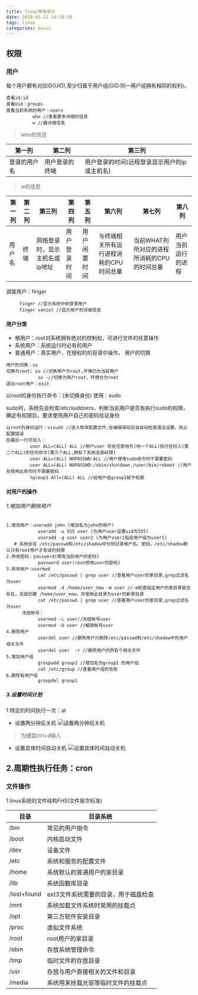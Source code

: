 ```yaml
---
title: linux常用命令
date: 2018-01-12 14:18:19
tags: linux
categories: basic
---
```

## 权限
### 用户
每个用户都有对应ID(UID),至少归属于用户组(GID:同一用户组拥有相同的权利)。
```
查看id:id
查看Uid：groups
查看当前系统的用户：users
          who //查看更多详细的信息
          w //最详细信息
```
 
>who的信息

第一列|第二列|第三列
--|--|--
登录的用户名|用户登录的终端|用户登录的时间(远程登录显示用户的ip或主机名)

>w的信息

第一列|第二列|第三列|第四列|第五列|第六列|第七列|第八列
--|--|--|--|--|--|--|--
用户名|终端|网络登录时，显示主机名或ip地址|用户登录时间|用户闲置时间|与终端相关所有运行进程消耗的CPU时间总量|当前WHAT列所对应的进程所消耗的CPU的时间总量|用户当前运行的进程

调查用户：finger
```
     finger //显示系统中的登录用户
     finger vaniot //显示用户的详细信息
```
#### 用户分类
- 根用户：root对系统拥有绝对的控制权，可进行文件的任意操作
- 系统用户：系统运行时必有的用户
- 普通用户：真实用户，在授权的的目录中操作。
用户的切换
```
用户的切换：su
切换为root: su //切换用户为root,环境仍为当前用户
            su -//切换为用户root，环境也为root
退出root用户：exit
```
以root的身份执行命令：(未切换身份)
使用：sudo

sudo时，系统先会检查/etc/suddoers，判断当前用户是否有执行sudo的权限，确定有权限后，要求使用用户自己的密码验证身份

```
以root的身份运行：visudo //进入修改配置文件,在编辑保存后会自动检查语法设置，防止配置错误
在最后一行可加入：
         user ALL=(ALL) ALL //用户user 可在任意地方(地一个ALL)执行任何人(第二个ALL)的任何命令(第三个ALL,拥有了系统全部权限)
         user ALL=(ALL) NOPASSWD:ALL //用户使用sudo命令时不需要密码
         user ALL=(ALL) NOPASSWD:/sbin/shutdown,/user/bin/reboot //用户在使用此命令时不需要密码
         %group1 All=(ALL) ALL //给用户组group1赋予权限
```
#### 对用户的操作
###### 1.增加用户删除用户
```
1.增加用户：useradd john (增加名为john的用户)
            useradd -u 555 user (为用户user设置uid为555) 
            useradd -g user user2 (为用户user2指定用户组为user1)
   # 系统会在 /etc/passwd和/etc/shadow中分别记录用户名、密码，/etc/shadow默认只有root用户才有读的权限
2.修改密码：password(修改当前用户的密码)  
            password user(root修改user的密码) 
3.修改用户:usermod
            cat /etc/passwd | grep user //查看用户user的家目录,grep过滤名为user
            usermod -d /home/user_new -m user //-m检查指定用户的家目录是否存在，无就创建 /home/user_new，并使用此目录为user的新家目录
            cat /etc/passwd | grep user //查看用户user的家目录,grep过滤名为user
      冻结帐号：
            usermod -L user//冻结帐号user
            usermod -U user //解锁帐号user
4.删除用户
            userdel user //删除用户只删除/etc/passwd和/etc/shadow中的用户相关文件
            userdel user  -r //删除用户的所有个相关文件
5.增加用户组
            groupadd group1 //增加名为group1 的用户组
            cat /etc/group //查看用户组的信息
6.删除有用户组
            groupdel group1
```
##### 3.设置时间计划
   1.特定的时间执行一次：at
   - 设置两分钟后关机
   ![设置两分钟后关机](https://raw.githubusercontent.com/Vaniot-s/picture/master/2018-01-13%2023-08-31.png)
   ><EOT>为键盘ctrl+d输入
   
   - 设置具体时间自动关机
   ![设置具体时间自动关机](https://raw.githubusercontent.com/Vaniot-s/picture/master/2018-01-13%2023-39-07.png)
   
   2.周期性执行任务：cron
   - 
### 文件操作
1.linux系统的文件结构FHS(文件层次标准)

目录|目录系统
--|--
/bin|常见的用户指令
/boot|内核启动文件
/dev|设备文件
/etc|系统和服务的配置文件
/home|系统默认的普通用户的家目录
/lib|系统函数库目录
/lost+found|ext3文件系统需要的目录，用于磁盘检查
/mnt|系统加载文件系统时常用的挂载点
/opt|第三方软件安装目录
/proc|虚拟文件系统
/root|root用户的家目录
/sbin|存放系统管理命令
/tmp|临时文件的存放目录
/usr|存放与用户直接相关的文件和目录
/media|系统用来挂载光驱等临时文件的挂载点







